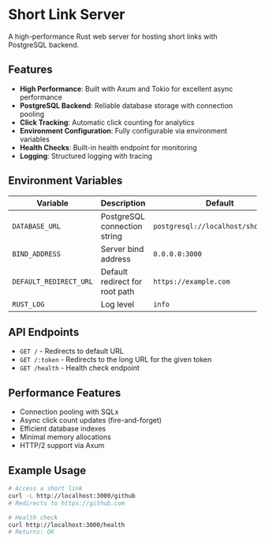 # Short Link Server

A high-performance Rust web server for hosting short links with PostgreSQL backend.

## Features

- **High Performance**: Built with Axum and Tokio for excellent async performance
- **PostgreSQL Backend**: Reliable database storage with connection pooling
- **Click Tracking**: Automatic click counting for analytics
- **Environment Configuration**: Fully configurable via environment variables
- **Health Checks**: Built-in health endpoint for monitoring
- **Logging**: Structured logging with tracing

## Environment Variables

| Variable | Description | Default |
|----------|-------------|---------|
| `DATABASE_URL` | PostgreSQL connection string | `postgresql://localhost/shortlinks` |
| `BIND_ADDRESS` | Server bind address | `0.0.0.0:3000` |
| `DEFAULT_REDIRECT_URL` | Default redirect for root path | `https://example.com` |
| `RUST_LOG` | Log level | `info` |

## API Endpoints

- `GET /` - Redirects to default URL
- `GET /:token` - Redirects to the long URL for the given token
- `GET /health` - Health check endpoint

## Performance Features

- Connection pooling with SQLx
- Async click count updates (fire-and-forget)
- Efficient database indexes
- Minimal memory allocations
- HTTP/2 support via Axum

## Example Usage

```bash
# Access a short link
curl -L http://localhost:3000/github
# Redirects to https://github.com

# Health check
curl http://localhost:3000/health
# Returns: OK
```